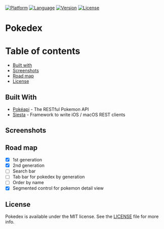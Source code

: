 [![Platform](http://img.shields.io/badge/platform-ios-blue.svg)](https://developer.apple.com/iphone/index.action)
[![Language](http://img.shields.io/badge/language-swift-yellow.svg)](https://developer.apple.com/swift)
[![Version](http://img.shields.io/badge/version-3.0-orange.svg)](#)
[![License](http://img.shields.io/badge/license-MIT-lightgrey.svg)](http://mit-license.org)

# Pokedex

# Table of contents
* [Built with](#built-with)
* [Screenshots](#screenshots)
* [Road map](#road-map)
* [License](#license)

## Built With

* [Pokéapi](https://pokeapi.co/docsv2/) - The RESTful Pokemon API
* [Siesta](http://bustoutsolutions.github.io/siesta/api/) - Framework to write iOS / macOS REST clients

## Screenshots

## Road map

- [x] 1st generation 
- [x] 2nd generation
- [ ] Search bar
- [ ] Tab bar for pokedex by generation
- [ ] Order by name
- [x] Segmented control for pokemon detail view

## License

Pokedex is available under the MIT license. See the [LICENSE](https://github.com/ccortessanchez/Pokedex/blob/master/LICENSE) file for more info.
